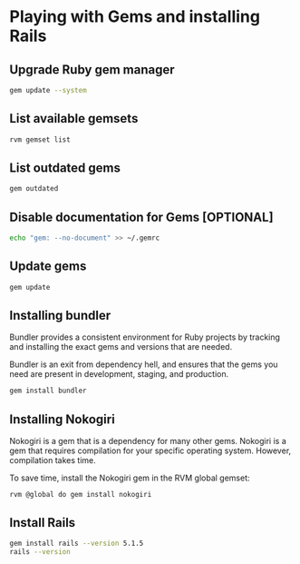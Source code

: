 # Playing with Gems and installing Rails

## Upgrade Ruby gem manager
```bash
gem update --system
``` 

## List available gemsets
```bash
rvm gemset list
```

## List outdated gems
```bash
gem outdated
```

## Disable documentation for Gems [OPTIONAL]
```bash
echo "gem: --no-document" >> ~/.gemrc
```

## Update gems
```bash
gem update
```

## Installing bundler
Bundler provides a consistent environment for Ruby projects by tracking and installing the exact gems and versions that are needed.

Bundler is an exit from dependency hell, and ensures that the gems you need are present in development, staging, and production.

```bash
gem install bundler
```

## Installing Nokogiri
Nokogiri is a gem that is a dependency for many other gems. Nokogiri is a gem that requires compilation for your specific operating system. However, compilation takes time. 

To save time, install the Nokogiri gem in the RVM global gemset:
```
rvm @global do gem install nokogiri
```

## Install Rails
```bash
gem install rails --version 5.1.5
rails --version
```
